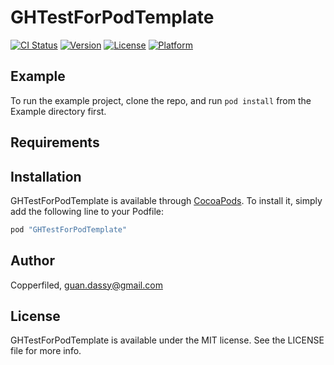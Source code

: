 # GHTestForPodTemplate

[![CI Status](http://img.shields.io/travis/Copperfiled/GHTestForPodTemplate.svg?style=flat)](https://travis-ci.org/Copperfiled/GHTestForPodTemplate)
[![Version](https://img.shields.io/cocoapods/v/GHTestForPodTemplate.svg?style=flat)](http://cocoapods.org/pods/GHTestForPodTemplate)
[![License](https://img.shields.io/cocoapods/l/GHTestForPodTemplate.svg?style=flat)](http://cocoapods.org/pods/GHTestForPodTemplate)
[![Platform](https://img.shields.io/cocoapods/p/GHTestForPodTemplate.svg?style=flat)](http://cocoapods.org/pods/GHTestForPodTemplate)

## Example

To run the example project, clone the repo, and run `pod install` from the Example directory first.

## Requirements

## Installation

GHTestForPodTemplate is available through [CocoaPods](http://cocoapods.org). To install
it, simply add the following line to your Podfile:

```ruby
pod "GHTestForPodTemplate"
```

## Author

Copperfiled, guan.dassy@gmail.com

## License

GHTestForPodTemplate is available under the MIT license. See the LICENSE file for more info.
